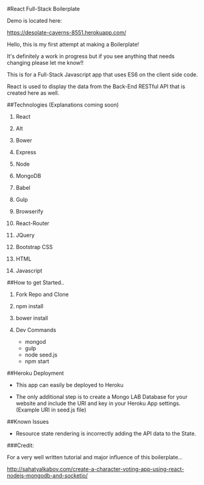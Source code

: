 #React Full-Stack Boilerplate

Demo is located here:

https://desolate-caverns-8551.herokuapp.com/

Hello, this is my first attempt at making a Boilerplate!

It's definitely a work in progress but if you see anything that needs changing please let me know!!

This is for a Full-Stack Javascript app that uses ES6 on the client side code.

React is used to display the data from the Back-End RESTful API that is created here as well.

##Technologies (Explanations coming soon)

1. React

2. Alt

3. Bower

4. Express

5. Node

6. MongoDB

7. Babel

8. Gulp

9. Browserify

10. React-Router

11. JQuery

12. Bootstrap CSS

13. HTML

14. Javascript

##How to get Started..

1. Fork Repo and Clone

2. npm install

3. bower install

4. Dev Commands
    - mongod
    - gulp
    - node seed.js
    - npm start

##Heroku Deployment

- This app can easily be deployed to Heroku

- The only additional step is to create a Mongo LAB Database for your website and include the URI and key in your Heroku App settings. (Example URI in seed.js file)

##Known Issues

- Resource state rendering is incorrectly adding the API data to the State.

###Credit:

For a very well written tutorial and major influence of this boilerplate...

http://sahatyalkabov.com/create-a-character-voting-app-using-react-nodejs-mongodb-and-socketio/
